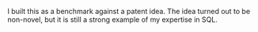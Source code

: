 I built this as a benchmark against a patent idea. The idea turned out to be non-novel, but it is still a strong example of my expertise in SQL.
